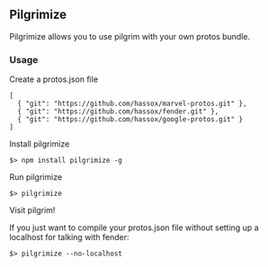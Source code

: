 ## Pilgrimize

Pilgrimize allows you to use pilgrim with your own protos bundle.

### Usage

Create a protos.json file

    [
      { "git": "https://github.com/hassox/marvel-protos.git" },
      { "git": "https://github.com/hassox/fender.git" },
      { "git": "https://github.com/hassox/google-protos.git" }
    ]

Install pilgrimize

    $> npm install pilgrimize -g

Run pilgrimize

    $> pilgrimize

Visit pilgrim!

If you just want to compile your protos.json file without setting up a localhost for talking with fender:

    $> pilgrimize --no-localhost
